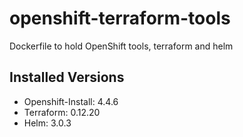 # openshift-terraform-tools

Dockerfile to hold OpenShift tools, terraform and helm

## Installed Versions

- Openshift-Install: 4.4.6
- Terraform: 0.12.20
- Helm: 3.0.3
